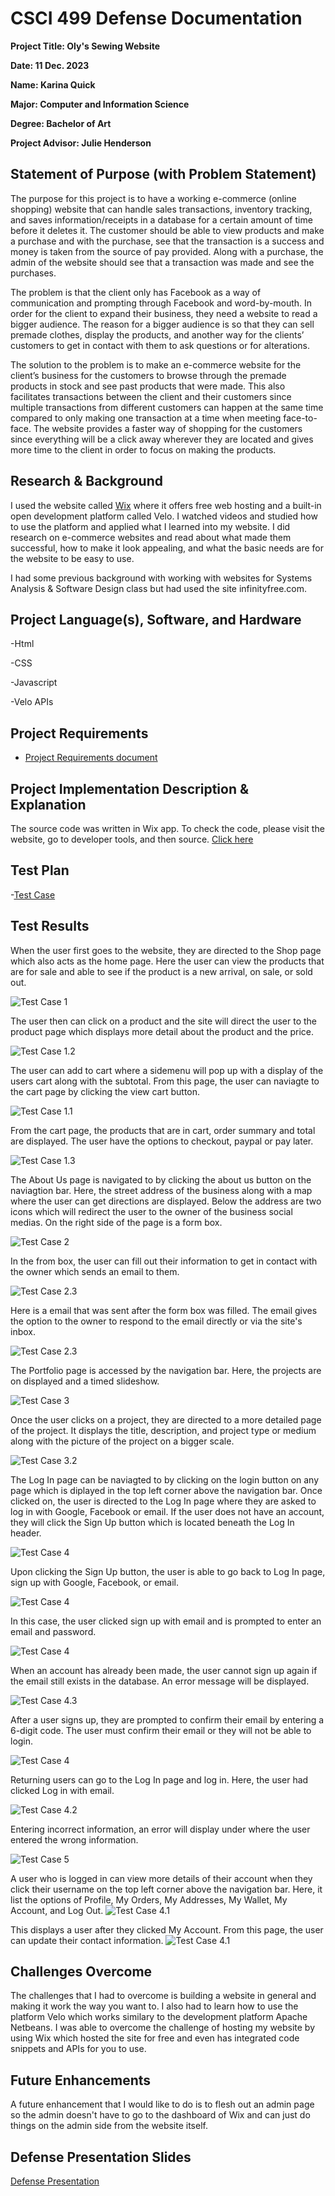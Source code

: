 CSCI 499 Defense Documentation
=============================
**Project Title: Oly's Sewing Website**

**Date: 11 Dec. 2023**

**Name: Karina Quick**

**Major: Computer and Information Science**

**Degree: Bachelor of Art**

**Project Advisor: Julie Henderson**

## Statement of Purpose (with Problem Statement)
The purpose for this project is to have a working e-commerce (online shopping) website that can handle sales transactions, inventory tracking, and saves information/receipts in a database for a certain amount of time before it deletes it. The customer should be able to view products and make a purchase and with the purchase, see that the transaction is a success and money is taken from the source of pay provided. Along with a purchase, the admin of the website should see that a transaction was made and see the purchases.

The problem is that the client only has Facebook as a way of communication and prompting through Facebook and word-by-mouth. In order for the client to expand their business, they need a website to read a bigger audience. The reason for a bigger audience is so that they can sell premade clothes, display the products, and another way for the clients’ customers to get in contact with them to ask questions or for alterations.
  
The solution to the problem is to make an e-commerce website for the client’s business for the customers to browse through the premade products in stock and see past products that were made. This also facilitates transactions between the client and their customers since multiple transactions from different customers can happen at the same time compared to only making one transaction at a time when meeting face-to-face. The website provides a faster way of shopping for the customers since everything will be a click away wherever they are located and gives more time to the client in order to focus on making the products.

## Research & Background
I used the website called [Wix](https://www.wix.com/) where it offers free web hosting and a built-in open development platform called Velo. I watched videos and studied how to use the platform and applied what I learned into my website. I did research on e-commerce websites and read about what made them successful, how to make it look appealing, and what the basic needs are for the website to be easy to use. 

I had some previous background with working with websites for Systems Analysis & Software Design class but had used the site infinityfree.com.

## Project Language(s), Software, and Hardware
-Html

-CSS

-Javascript

-Velo APIs

## Project Requirements
- [Project Requirements document](/docs/FunctionalRequirementsQuick.docx)

## Project Implementation Description & Explanation
The source code was written in Wix app. To check the code, please visit the website, go to developer tools, and then source. [Click here](https://karinaquick.wixsite.com/oquickdesign/)

## Test Plan
-[Test Case](/tests/TestCase_seniorProj.xlsx)

## Test Results
When the user first goes to the website, they are directed to the Shop page which also acts as the home page. Here the user can view the products that are for sale and able to see if the product is a new arrival, on sale, or sold out.

![Test Case 1](/media/testPlanMedia/TestCase1.png)


The user then can click on a product and the site will direct the user to the product page which displays more detail about the product and the price.

![Test Case 1.2](/media/testPlanMedia/TestCase1.2.png)


The user can add to cart where a sidemenu will pop up with a display of the users cart along with the subtotal. From this page, the user can naviagte to the cart page by clicking the view cart button.

![Test Case 1.1](/media/testPlanMedia/TestCase1.1.png)


From the cart page, the products that are in cart, order summary and total are displayed. The user have the options to checkout, paypal or pay later.

![Test Case 1.3](/media/testPlanMedia/TestCase1.3.png)


The About Us page is navigated to by clicking the about us button on the naviagtion bar. Here, the street address of the business along with a map where the user can get directions are displayed. Below the address are two icons which will redirect the user to the owner of the business social medias. On the right side of the page is a form box.

![Test Case 2](/media/testPlanMedia/TestCase2.png)


In the from box, the user can fill out their information to get in contact with the owner which sends an email to them.

![Test Case 2.3](/media/testPlanMedia/TestCase2.3.png)


Here is a email that was sent after the form box was filled. The email gives the option to the owner to respond to the email directly or via the site's inbox.

![Test Case 2.3](/media/testPlanMedia/TestCase2.3.1.png)


The Portfolio page is accessed by the navigation bar. Here, the projects are on displayed and a timed slideshow.

![Test Case 3](/media/testPlanMedia/TestCase3.png)


Once the user clicks on a project, they are directed to a more detailed page of the project. It displays the title, description, and project type or medium along with the picture of the project on a bigger scale.

![Test Case 3.2](/media/testPlanMedia/TestCase3.2.png)


The Log In page can be naviagted to by clicking on the login button on any page which is diplayed in the top left corner above the navigation bar. Once clicked on, the user is directed to the Log In page where they are asked to log in with Google, Facebook or email. If the user does not have an account, they will click the Sign Up button which is located beneath the Log In header.

![Test Case 4](/media/testPlanMedia/TestCase4.png)


Upon clicking the Sign Up button, the user is able to go back to Log In page, sign up with Google, Facebook, or email.

![Test Case 4](/media/testPlanMedia/TestCase4-1.png)


In this case, the user clicked sign up with email and is prompted to enter an email and password.

![Test Case 4](/media/testPlanMedia/TestCase4-2.png)


When an account has already been made, the user cannot sign up again if the email still exists in the database. An error message will be displayed.

![Test Case 4.3](/media/testPlanMedia/TestCase4.3.png)


After a user signs up, they are prompted to confirm their email by entering a 6-digit code. The user must confirm their email or they will not be able to login.

![Test Case 4](/media/testPlanMedia/TestCase4-3.png)


Returning users can go to the Log In page and log in. Here, the user had clicked Log in with email.

![Test Case 4.2](/media/testPlanMedia/TestCase4.2.png)


Entering incorrect information, an error will display under where the user entered the wrong information.

![Test Case 5](/media/testPlanMedia/TestCase5.png)


A user who is logged in can view more details of their account when they click their username on the top left corner above the navigation bar. Here, it list the options of Profile, My Orders, My Addresses, My Wallet, My Account, and Log Out.
![Test Case 4.1](/media/testPlanMedia/TestCase4.1.png)


This displays a user after they clicked My Account. From this page, the user can update their contact information.
![Test Case 4.1](/media/testPlanMedia/TestCase4.1.1.png)

## Challenges Overcome
The challenges that I had to overcome is building a website in general and making it work the way you want to. I also had to learn how to use the platform Velo which works similary to the development platform Apache Netbeans. I was able to overcome the challenge of hosting my website by using Wix which hosted the site for free and even has integrated code snippets and APIs for you to use.

## Future Enhancements
A future enhancement that I would like to do is to flesh out an admin page so the admin doesn't have to go to the dashboard of Wix and can just do things on the admin side from the website itself.

## Defense Presentation Slides
[Defense Presentation](/docs/defensePresentation.pptx)

